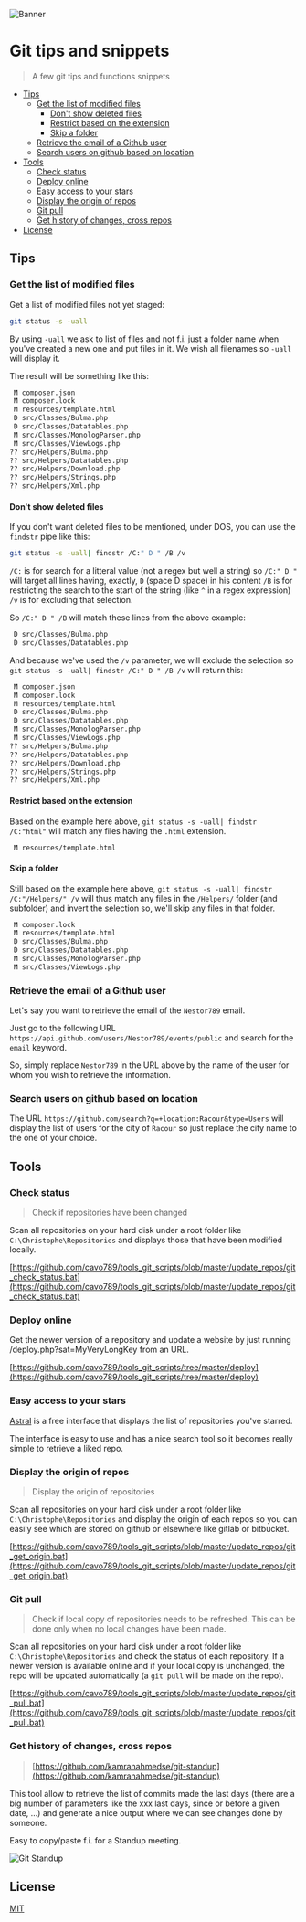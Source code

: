 ﻿<!-- This file has been generated automatically by the following script -->
<!-- C:\Christophe\Repository\writing-documentation\concat-md\concat-md.ps1 -->
<!-- So don't modify this file manually but run the tool once more instead -->

<!-- Last refresh date: 2020-05-11 20:38:56 -->

<!-- below, content of ./index.md -->

![Banner](./images/banner.png)

# Git tips and snippets

> A few git tips and functions snippets

<!-- table-of-contents - start -->
* [Tips](#tips)
    * [Get the list of modified files](#get-the-list-of-modified-files)
       * [Don't show deleted files](#dont-show-deleted-files)
       * [Restrict based on the extension](#restrict-based-on-the-extension)
       * [Skip a folder](#skip-a-folder)
    * [Retrieve the email of a Github user](#retrieve-the-email-of-a-github-user)
    * [Search users on github based on location](#search-users-on-github-based-on-location)
* [Tools](#tools)
    * [Check status](#check-status)
    * [Deploy online](#deploy-online)
    * [Easy access to your stars](#easy-access-to-your-stars)
    * [Display the origin of repos](#display-the-origin-of-repos)
    * [Git pull](#git-pull)
    * [Get history of changes, cross repos](#get-history-of-changes-cross-repos)
* [License](#license)
<!-- table-of-contents - end -->

<!-- below, content of ./010-tips/index.md -->

## Tips

<!-- below, content of ./010-tips/list-modified-files/index.md -->

### Get the list of modified files

Get a list of modified files not yet staged:

```bash
git status -s -uall
```

By using `-uall` we ask to list of files and not f.i. just a folder name when you've created a new one and put files in it. We wish all filenames so `-uall` will display it.

The result will be something like this:

```bash
 M composer.json
 M composer.lock
 M resources/template.html
 D src/Classes/Bulma.php
 D src/Classes/Datatables.php
 M src/Classes/MonologParser.php
 M src/Classes/ViewLogs.php
?? src/Helpers/Bulma.php
?? src/Helpers/Datatables.php
?? src/Helpers/Download.php
?? src/Helpers/Strings.php
?? src/Helpers/Xml.php
```

#### Don't show deleted files

If you don't want deleted files to be mentioned, under DOS, you can use the `findstr` pipe like this:

```bash
git status -s -uall| findstr /C:" D " /B /v
```

`/C:` is for search for a litteral value (not a regex but well a string) so `/C:" D "` will target all lines having, exactly, ` D ` (space D space) in his content
`/B` is for restricting the search to the start of the string (like  `^` in a regex expression)
`/v` is for excluding that selection.

So `/C:" D " /B` will match these lines from the above example:

```bash
 D src/Classes/Bulma.php
 D src/Classes/Datatables.php
```

And because we've used the `/v` parameter, we will exclude the selection so `git status -s -uall| findstr /C:" D " /B /v` will return this:

```bash
 M composer.json
 M composer.lock
 M resources/template.html
 D src/Classes/Bulma.php
 D src/Classes/Datatables.php
 M src/Classes/MonologParser.php
 M src/Classes/ViewLogs.php
?? src/Helpers/Bulma.php
?? src/Helpers/Datatables.php
?? src/Helpers/Download.php
?? src/Helpers/Strings.php
?? src/Helpers/Xml.php
```

#### Restrict based on the extension

Based on the example here above, `git status -s -uall| findstr /C:"html"` will match any files having the `.html` extension.

```bash
 M resources/template.html
```

#### Skip a folder

Still based on the example here above, `git status -s -uall| findstr /C:"/Helpers/" /v` will thus match any files in the `/Helpers/` folder (and subfolder) and invert the selection so, we'll skip any files in that folder.

```bash
 M composer.lock
 M resources/template.html
 D src/Classes/Bulma.php
 D src/Classes/Datatables.php
 M src/Classes/MonologParser.php
 M src/Classes/ViewLogs.php
```

<!-- below, content of ./010-tips/retrieve-users-email/index.md -->

### Retrieve the email of a Github user

Let's say you want to retrieve the email of the `Nestor789` email.

Just go to the following URL `https://api.github.com/users/Nestor789/events/public` and search for the `email` keyword.

So, simply replace `Nestor789` in the URL above by the name of the user for whom you wish to retrieve the information.

<!-- below, content of ./010-tips/search-users-based-on-location/index.md -->

### Search users on github based on location

The URL `https://github.com/search?q=+location:Racour&type=Users` will display the list of users for the city of `Racour` so just replace the city name to the one of your choice.

<!-- below, content of ./020-tools/index.md -->

## Tools

<!-- below, content of ./020-tools/check-repos-status/index.md -->

### Check status

> Check if repositories have been changed

Scan all repositories on your hard disk under a root folder like `C:\Christophe\Repositories` and displays those that have been modified locally.

[https://github.com/cavo789/tools_git_scripts/blob/master/update_repos/git_check_status.bat](https://github.com/cavo789/tools_git_scripts/blob/master/update_repos/git_check_status.bat)

<!-- below, content of ./020-tools/deploy-online/index.md -->

### Deploy online

Get the newer version of a repository and update a website by just running /deploy.php?sat=MyVeryLongKey from an URL.

[https://github.com/cavo789/tools_git_scripts/tree/master/deploy](https://github.com/cavo789/tools_git_scripts/tree/master/deploy)

<!-- below, content of ./020-tools/favorites/index.md -->

### Easy access to your stars

[Astral](https://astralapp.com/) is a free interface that displays the list of repositories you've starred.

The interface is easy to use and has a nice search tool so it becomes really simple to retrieve a liked repo.

<!-- below, content of ./020-tools/get-origin/index.md -->

### Display the origin of repos

> Display the origin of repositories

Scan all repositories on your hard disk under a root folder like `C:\Christophe\Repositories` and display the origin of each repos so you can easily see which are stored on github or elsewhere like gitlab or bitbucket.

[https://github.com/cavo789/tools_git_scripts/blob/master/update_repos/git_get_origin.bat](https://github.com/cavo789/tools_git_scripts/blob/master/update_repos/git_get_origin.bat)

<!-- below, content of ./020-tools/git-pull/index.md -->

### Git pull

> Check if local copy of repositories needs to be refreshed. This can be done only when no local changes have been made.

Scan all repositories on your hard disk under a root folder like `C:\Christophe\Repositories` and check the status of each repository. If a newer version is available online and if your local copy is unchanged, the repo will be updated automatically (a `git pull` will be made on the repo).

[https://github.com/cavo789/tools_git_scripts/blob/master/update_repos/git_pull.bat](https://github.com/cavo789/tools_git_scripts/blob/master/update_repos/git_pull.bat)

<!-- below, content of ./020-tools/git-standup/index.md -->

### Get history of changes, cross repos

> [https://github.com/kamranahmedse/git-standup](https://github.com/kamranahmedse/git-standup)

This tool allow to retrieve the list of commits made the last days (there are a big number of parameters like the xxx last days, since or before a given date, ...) and generate a nice output where we can see changes done by someone.

Easy to copy/paste f.i. for a Standup meeting.

![Git Standup](./020-tools/git-standup/images/git_standup.gif)

<!-- below, content of ./999-license/index.md -->

## License

[MIT](LICENSE)
